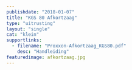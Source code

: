 ```yaml
---
publishdate: "2018-01-07"
title: "KGS 80 Afkortzaag"
type: "uitrusting"
layout: "single"
cat: "klein"
supportlinks:
  - filename: "Proxxon-Afkortzaag_KGS80.pdf"
    desc: "Handleiding"
featuredimage: afkortzaag.jpg
---
```


